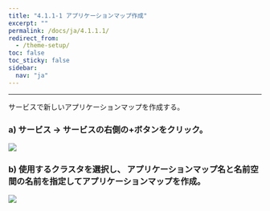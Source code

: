 ```yaml
---
title: "4.1.1-1 アプリケーションマップ作成"
excerpt: ""
permalink: /docs/ja/4.1.1.1/
redirect_from:
  - /theme-setup/
toc: false
toc_sticky: false
sidebar:
  nav: "ja"
---
```



---

サービスで新しいアプリケーションマップを作成する。

### a\) サービス → サービスの右側の+ボタンをクリック。
![](/assets/JP/2.5/3.1.1-1_1.png)

### b\) 使用するクラスタを選択し、 アプリケーションマップ名と名前空間の名前を指定してアプリケーションマップを作成。

![](/assets/JP/2.5/3.1.1-1_2.png)



